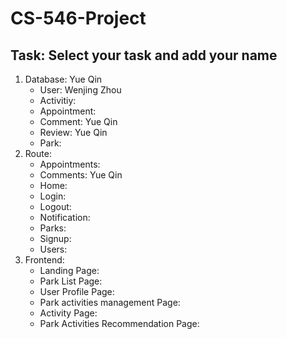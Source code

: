 # CS-546-Project

## Task: Select your task and add your name

1. Database: Yue Qin
   - User: Wenjing Zhou
   - Activitiy:
   - Appointment:
   - Comment: Yue Qin
   - Review: Yue Qin
   - Park: 
2. Route:
   - Appointments:
   - Comments: Yue Qin
   - Home:
   - Login:
   - Logout:
   - Notification:
   - Parks:
   - Signup:
   - Users:
3. Frontend:
   - Landing Page:
   - Park List Page:
   - User Profile Page:
   - Park activities management Page:
   - Activity Page:
   - Park Activities Recommendation Page:
